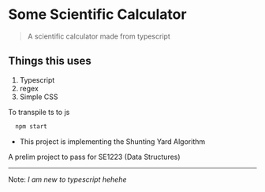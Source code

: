# Some Scientific Calculator

  > A scientific calculator made from typescript

## Things this uses

1. Typescript
2. regex
3. Simple CSS

To transpile ts to js

```js
  npm start
```

- This project is implementing the Shunting Yard Algorithm

A prelim project to pass for SE1223 (Data Structures)

---
Note:
*I am new to typescript hehehe*
